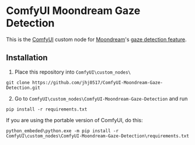 # ComfyUI Moondream Gaze Detection

This is the [ComfyUI](https://github.com/comfyanonymous/ComfyUI) custom node for [Moondream](https://github.com/vikhyat/moondream)'s [gaze detection feature](https://huggingface.co/spaces/moondream/gaze-demo).

## Installation

1. Place this repository into `ComfyUI\custom_nodes\`
```
git clone https://github.com/jhj0517/ComfyUI-Moondream-Gaze-Detection.git
```

2. Go to `ComfyUI\custom_nodes\ComfyUI-Moondream-Gaze-Detection` and run
```
pip install -r requirements.txt
```

If you are using the portable version of ComfyUI, do this:
```
python_embeded\python.exe -m pip install -r ComfyUI\custom_nodes\ComfyUI-Moondream-Gaze-Detection\requirements.txt
```


